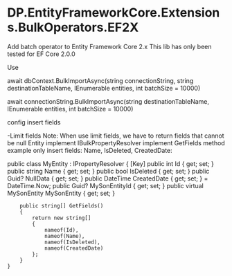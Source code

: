 # DP.EntityFrameworkCore.Extensions.BulkOperators.EF2X
Add batch operator to Entity Framework Core 2.x
This lib has only been tested for EF Core 2.0.0

Use

await dbContext.BulkImportAsync<TEntity>(string connectionString, string destinationTableName, IEnumerable<TEntity> entities, int batchSize = 10000)

await connectionString.BulkImportAsync<TEntity>(string destinationTableName, IEnumerable<TEntity> entities, int batchSize = 10000)


config insert fields

-Limit fields
Note: When use limit fields, we have to return fields that cannot be null
Entity implement IBulkPropertyResolver
implement GetFields method
example only insert fields: Name, IsDeleted, CreatedDate: 

public class MyEntity : IPropertyResolver
    {
        [Key]
        public int Id { get; set; }
        public string Name { get; set; }
        public bool IsDeleted { get; set; }
        public Guid? NullData { get; set; }
        public DateTime CreatedDate { get; set; } = DateTime.Now;
        public Guid? MySonEntityId { get; set; }
        public virtual MySonEntity MySonEntity { get; set; }

        public string[] GetFields()
        {
            return new string[]
            {
                nameof(Id),
                nameof(Name),
                nameof(IsDeleted),
                nameof(CreatedDate)
            };
        }
    }
